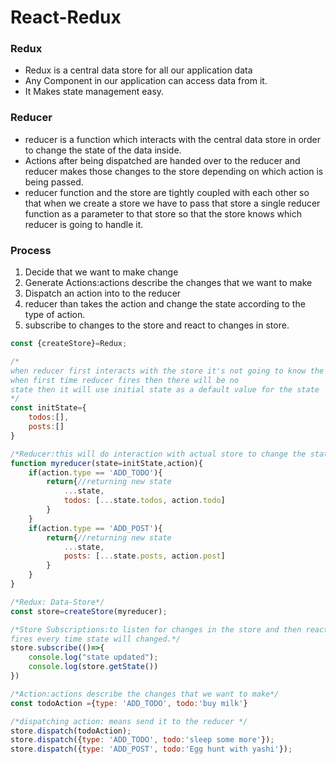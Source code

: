 # React-Redux

<!-- 
## Important Terminologies -->
### Redux
- Redux is a central data store for all our application data
- Any Component in our application can  access data from it. 
- It Makes state management easy.

### Reducer
- reducer is a function which interacts with the central data store in order to change the state of the data inside.
- Actions after being dispatched are handed over to the reducer and reducer makes those changes to the store depending on which action is being passed.
- reducer function and the store are tightly coupled with each other so that when we create a store we have to pass that store a single reducer function as a parameter to that store so that the store knows which reducer is going to handle it.

### Process
1. Decide that we want to make change 
2. Generate Actions:actions describe the changes that we want to make
3. Dispatch an action into to the reducer 
4. reducer than takes the action and change the state according to the type of action.
5. subscribe to changes to the store and react to changes in store.
  

```javascript
const {createStore}=Redux;

/*
when reducer first interacts with the store it's not going to know the state then it's not going to exist so we have to create an initial state to begin with for the store
when first time reducer fires then there will be no
state then it will use initial state as a default value for the state
*/
const initState={
	todos:[],
	posts:[]
}

/*Reducer:this will do interaction with actual store to change the state*/
function myreducer(state=initState,action){
    if(action.type == 'ADD_TODO'){
        return{//returning new state
            ...state,
            todos: [...state.todos, action.todo]
        }
    } 
	if(action.type == 'ADD_POST'){
        return{//returning new state
            ...state,
            posts: [...state.posts, action.post]
        }
    } 
}

/*Redux: Data-Store*/
const store=createStore(myreducer);

/*Store Subscriptions:to listen for changes in the store and then react to those changes
fires every time state will changed.*/
store.subscribe(()=>{
	console.log("state updated");
    console.log(store.getState())
})

/*Action:actions describe the changes that we want to make*/
const todoAction ={type: 'ADD_TODO', todo:'buy milk'}

/*dispatching action: means send it to the reducer */
store.dispatch(todoAction);
store.dispatch({type: 'ADD_TODO', todo:'sleep some more'});
store.dispatch({type: 'ADD_POST', todo:'Egg hunt with yashi'});


```